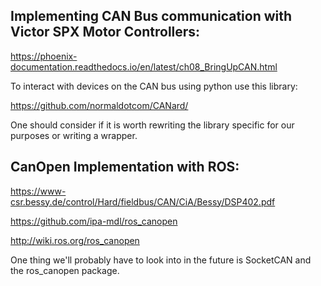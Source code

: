 <h2>Implementing CAN Bus communication with Victor SPX Motor Controllers: </h2>

https://phoenix-documentation.readthedocs.io/en/latest/ch08_BringUpCAN.html

To interact with devices on the CAN bus using python use this library: 

https://github.com/normaldotcom/CANard/

One should consider if it is worth rewriting the library specific for our purposes or writing a wrapper.

<h2>CanOpen Implementation with ROS:</h2>

https://www-csr.bessy.de/control/Hard/fieldbus/CAN/CiA/Bessy/DSP402.pdf

https://github.com/ipa-mdl/ros_canopen

http://wiki.ros.org/ros_canopen

One thing we'll probably have to look into in the future is SocketCAN and the ros_canopen package. 
